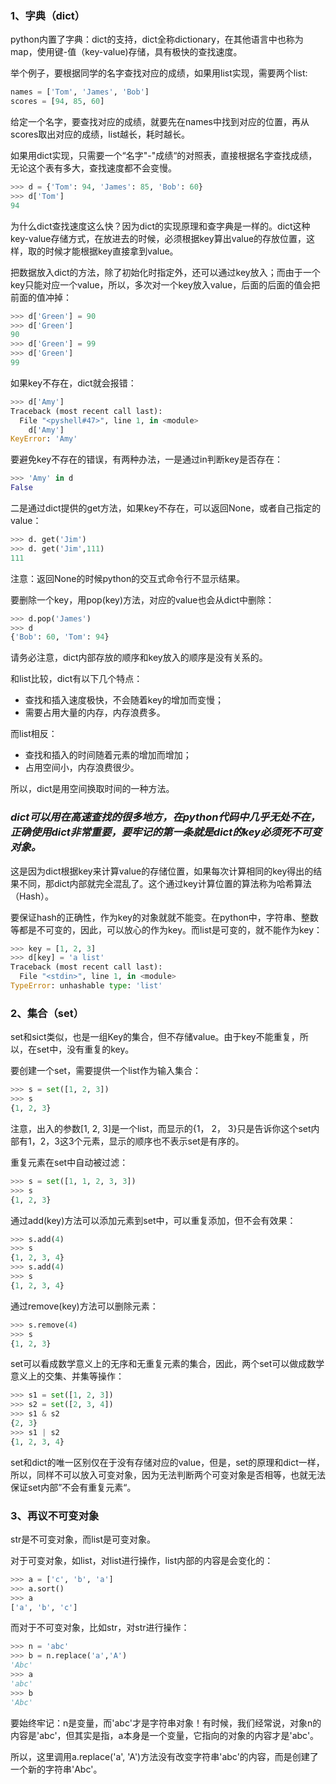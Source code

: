 ### 1、字典（dict）

python内置了字典：dict的支持，dict全称dictionary，在其他语言中也称为map，使用键-值（key-value\)存储，具有极快的查找速度。

举个例子，要根据同学的名字查找对应的成绩，如果用list实现，需要两个list:

```py
names = ['Tom', 'James', 'Bob']
scores = [94, 85, 60]
```

给定一个名字，要查找对应的成绩，就要先在names中找到对应的位置，再从scores取出对应的成绩，list越长，耗时越长。

如果用dict实现，只需要一个“名字"-"成绩“的对照表，直接根据名字查找成绩，无论这个表有多大，查找速度都不会变慢。

```py
>>> d = {'Tom': 94, 'James': 85, 'Bob': 60}
>>> d['Tom']
94
```

为什么dict查找速度这么快？因为dict的实现原理和查字典是一样的。dict这种key-value存储方式，在放进去的时候，必须根据key算出value的存放位置，这样，取的时候才能根据key直接拿到value。

把数据放入dict的方法，除了初始化时指定外，还可以通过key放入；而由于一个key只能对应一个value，所以，多次对一个key放入value，后面的后面的值会把前面的值冲掉：

```py
>>> d['Green'] = 90
>>> d['Green']
90
>>> d['Green'] = 99
>>> d['Green']
99
```

如果key不存在，dict就会报错：

```py
>>> d['Amy']
Traceback (most recent call last):
  File "<pyshell#47>", line 1, in <module>
    d['Amy']
KeyError: 'Amy'
```

要避免key不存在的错误，有两种办法，一是通过in判断key是否存在：

```py
>>> 'Amy' in d
False
```

二是通过dict提供的get方法，如果key不存在，可以返回None，或者自己指定的value：

```py
>>> d. get('Jim')
>>> d. get('Jim',111)
111
```

注意：返回None的时候python的交互式命令行不显示结果。

要删除一个key，用pop\(key\)方法，对应的value也会从dict中删除：

```py
>>> d.pop('James')
>>> d
{'Bob': 60, 'Tom': 94}
```

请务必注意，dict内部存放的顺序和key放入的顺序是没有关系的。

和list比较，dict有以下几个特点：

* 查找和插入速度极快，不会随着key的增加而变慢；
* 需要占用大量的内存，内存浪费多。

而list相反：
* 查找和插入的时间随着元素的增加而增加；
* 占用空间小，内存浪费很少。

所以，dict是用空间换取时间的一种方法。

### _dict可以用在高速查找的很多地方，在python代码中几乎无处不在，正确使用dict非常重要，要牢记的第一条就是dict的key必须死不可变对象。_

这是因为dict根据key来计算value的存储位置，如果每次计算相同的key得出的结果不同，那dict内部就完全混乱了。这个通过key计算位置的算法称为哈希算法（Hash）。

要保证hash的正确性，作为key的对象就就不能变。在python中，字符串、整数等都是不可变的，因此，可以放心的作为key。而list是可变的，就不能作为key：

```py
>>> key = [1, 2, 3]
>>> d[key] = 'a list'
Traceback (most recent call last):
  File "<stdin>", line 1, in <module>
TypeError: unhashable type: 'list'
```

### 2、集合（set）

set和sict类似，也是一组Key的集合，但不存储value。由于key不能重复，所以，在set中，没有重复的key。

要创建一个set，需要提供一个list作为输入集合：

```py
>>> s = set([1, 2, 3])
>>> s
{1, 2, 3}
```

注意，出入的参数\[1, 2, 3\]是一个list，而显示的{1， 2， 3}只是告诉你这个set内部有1，2，3这3个元素，显示的顺序也不表示set是有序的。

重复元素在set中自动被过滤：

```py
>>> s = set([1, 1, 2, 3, 3])
>>> s
{1, 2, 3}
```

通过add\(key\)方法可以添加元素到set中，可以重复添加，但不会有效果：

```py
>>> s.add(4)
>>> s
{1, 2, 3, 4}
>>> s.add(4)
>>> s
{1, 2, 3, 4}
```

通过remove\(key\)方法可以删除元素：

```py
>>> s.remove(4)
>>> s
{1, 2, 3}
```

set可以看成数学意义上的无序和无重复元素的集合，因此，两个set可以做成数学意义上的交集、并集等操作：

```py
>>> s1 = set([1, 2, 3])
>>> s2 = set([2, 3, 4])
>>> s1 & s2
{2, 3}
>>> s1 | s2
{1, 2, 3, 4}
```

set和dict的唯一区别仅在于没有存储对应的value，但是，set的原理和dict一样，所以，同样不可以放入可变对象，因为无法判断两个可变对象是否相等，也就无法保证set内部”不会有重复元素“。

### 3、再议不可变对象

str是不可变对象，而list是可变对象。

对于可变对象，如list，对list进行操作，list内部的内容是会变化的：

```py
>>> a = ['c', 'b', 'a']
>>> a.sort()
>>> a
['a', 'b', 'c']
```

而对于不可变对象，比如str，对str进行操作：

```py
>>> n = 'abc'
>>> b = n.replace('a','A')
'Abc'
>>> a
'abc'
>>> b
'Abc'
```

要始终牢记：n是变量，而'abc'才是字符串对象！有时候，我们经常说，对象n的内容是'abc'，但其实是指，a本身是一个变量，它指向的对象的内容才是'abc'。

所以，这里调用a.replace\('a', 'A'\)方法没有改变字符串'abc'的内容，而是创建了一个新的字符串'Abc'。

